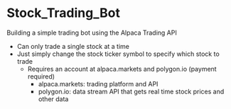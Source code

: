 # Stock_Trading_Bot
 Building a simple trading bot using the Alpaca Trading API 
  - Can only trade a single stock at a time 
  - Just simply change the stock ticker symbol to specify which stock to trade
    - Requires an account at alpaca.markets and polygon.io (payment required) 
      - alpaca.markets: trading platform and API 
      - polygon.io: data stream API that gets real time stock prices and other data 
